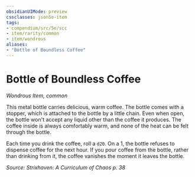 ```yaml
---
obsidianUIMode: preview
cssclasses: json5e-item
tags:
- compendium/src/5e/scc
- item/rarity/common
- item/wondrous
aliases: 
- "Bottle of Boundless Coffee"
---
```

# Bottle of Boundless Coffee
*Wondrous Item, common*  


This metal bottle carries delicious, warm coffee. The bottle comes with a stopper, which is attached to the bottle by a little chain. Even when open, the bottle won't accept any liquid other than the coffee it produces. The coffee inside is always comfortably warm, and none of the heat can be felt through the bottle.

Each time you drink the coffee, roll a `d20`. On a 1, the bottle refuses to dispense coffee for the next hour. If you pour coffee from the bottle, rather than drinking from it, the coffee vanishes the moment it leaves the bottle.

*Source: Strixhaven: A Curriculum of Chaos p. 38*